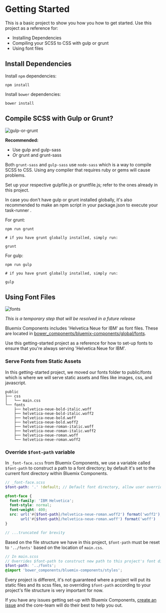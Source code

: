 # Getting Started

This is a basic project to show you how you how to get started. Use this project as a reference for:
* Installing Dependencies
* Compiling your SCSS to CSS with gulp or grunt
* Using font files

## Install Dependencies

Install `npm` dependencies:
```
npm install
```

Install `bower` dependencies:
```
bower install
```

## Compile SCSS with Gulp or Grunt?

![gulp-or-grunt](https://uploads.github.ibm.com/github-enterprise-assets/0000/0076/0000/5362/59478ffc-a4ec-11e5-9d64-6baea4bb7f14.png)

**Recommended:**
* Use gulp and gulp-sass
* *Or* grunt and grunt-sass

Both `grunt-sass` and `gulp-sass` use `node-sass` which is a way to compile SCSS to CSS. Using any compiler that requires ruby or gems will cause problems.

Set up your respective gulpfile.js or gruntfile.js; refer to the ones already in this project.

In case you don't have gulp or grunt installed globally, it's also recommended to make an npm script in your package.json to execute your task-runner .

For grunt:
```
npm run grunt

# if you have grunt globally installed, simply run:

grunt
```

For gulp:
```
npm run gulp

# if you have grunt globally installed, simply run:

gulp
```

## Using Font Files

![fonts](https://uploads.github.ibm.com/github-enterprise-assets/0000/0076/0000/5364/b9fd0be0-a4fd-11e5-9e70-3518e4a368e9.png)

*This is a temporary step that will be resolved in a future release*

Bluemix Components includes 'Helvetica Neue for IBM' as font files.
These are located in [bower_components/bluemix-components/global/fonts](https://github.ibm.com/Bluemix/bluemix-components/tree/master/global/fonts).

Use this getting-started project as a reference for how to set-up fonts to ensure that you're always serving 'Helvetica Neue for IBM'.

### Serve Fonts from Static Assets

In this getting-started project, we moved our fonts folder to public/fonts which is where we will serve static assets and files like images, css, and javascript.

```
public
├── css
│   └── main.css
└── fonts
    ├── helvetica-neue-bold-italic.woff
    ├── helvetica-neue-bold-italic.woff2
    ├── helvetica-neue-bold.woff
    ├── helvetica-neue-bold.woff2
    ├── helvetica-neue-roman-italic.woff
    ├── helvetica-neue-roman-italic.woff2
    ├── helvetica-neue-roman.woff
    └── helvetica-neue-roman.woff2
```


### Override `$font-path` variable
In `_font-face.scss` from Bluemix Components, we use a variable called `$font-path` to construct a path to a font directory; by default it's set to the current font directory within Bluemix Components.

```scss
// _font-face.scss
$font-path: '.' !default; // Default font directory, allow user override

@font-face {
  font-family: 'IBM Helvetica';
  font-style: normal;
  font-weight: 400;
  src: url('#{$font-path}/helvetica-neue-roman.woff2') format('woff2'),
       url('#{$font-path}/helvetica-neue-roman.woff') format('woff')
}

// ...truncated for brevity
```

Based on the file structure we have in this project, `$font-path` must be reset to `'../fonts'` based on the location of `main.css`.


```scss
// In main.scss
// Overrides $font-path to construct new path to this project's font directory
$font-path: '../fonts';
@import 'bower_components/bluemix-components/styles';

```

Every project is different, it's not guaranteed where a project will put its static files and its scss files, so overriding `$font-path` according to your project's file structure is very important for now.

If you have any issues getting set-up with Bluemix Components,
[create an issue](https://github.ibm.com/Bluemix/bluemix-components/issues/new) and the core-team will do their best to help you out.
